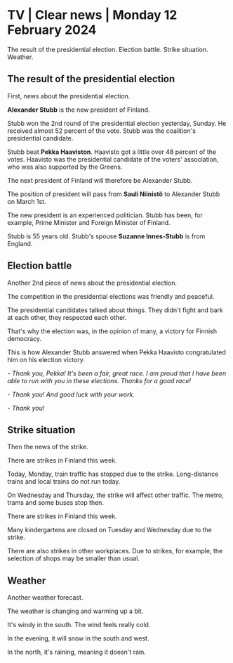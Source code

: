 # TV \| Clear news \| Monday 12 February 2024

The result of the presidential election. Election battle. Strike situation. Weather.

## The result of the presidential election

First, news about the presidential election.

**Alexander Stubb** is the new president of Finland.

Stubb won the 2nd round of the presidential election yesterday, Sunday. He received almost 52 percent of the vote. Stubb was the coalition's presidential candidate.

Stubb beat **Pekka Haaviston**. Haavisto got a little over 48 percent of the votes. Haavisto was the presidential candidate of the voters' association, who was also supported by the Greens.

The next president of Finland will therefore be Alexander Stubb.

The position of president will pass from **Sauli Niinistö** to Alexander Stubb on March 1st.

The new president is an experienced politician. Stubb has been, for example, Prime Minister and Foreign Minister of Finland.

Stubb is 55 years old. Stubb's spouse **Suzanne Innes-Stubb** is from England.

## Election battle

Another 2nd piece of news about the presidential election.

The competition in the presidential elections was friendly and peaceful.

The presidential candidates talked about things. They didn't fight and bark at each other, they respected each other.

That's why the election was, in the opinion of many, a victory for Finnish democracy.

This is how Alexander Stubb answered when Pekka Haavisto congratulated him on his election victory.

*- Thank you, Pekka! It's been a fair, great race. I am proud that I have been able to run with you in these elections. Thanks for a good race!*

*- Thank you! And good luck with your work.*

*- Thank you!*

## Strike situation

Then the news of the strike.

There are strikes in Finland this week.

Today, Monday, train traffic has stopped due to the strike. Long-distance trains and local trains do not run today.

On Wednesday and Thursday, the strike will affect other traffic. The metro, trams and some buses stop then.

There are strikes in Finland this week.

Many kindergartens are closed on Tuesday and Wednesday due to the strike.

There are also strikes in other workplaces. Due to strikes, for example, the selection of shops may be smaller than usual.

## Weather

Another weather forecast.

The weather is changing and warming up a bit.

It's windy in the south. The wind feels really cold.

In the evening, it will snow in the south and west.

In the north, it's raining, meaning it doesn't rain.
